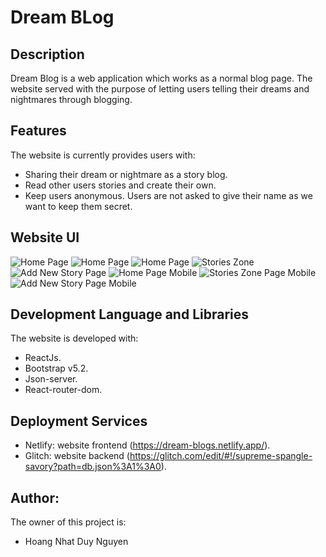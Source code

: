 # Dream BLog

## Description

Dream Blog is a web application which works as a normal blog page. The website served with the purpose of letting users telling their dreams and nightmares through blogging.

## Features

The website is currently provides users with:
* Sharing their dream or nightmare as a story blog.
* Read other users stories and create their own.
* Keep users anonymous. Users are not asked to give their name as we want to keep them secret.

## Website UI
![Home Page](https://github.com/AkimuraNg/Dream-Blog/blob/main/uid-img/Home-page-1.png)
![Home Page](https://github.com/AkimuraNg/Dream-Blog/blob/main/uid-img/Home-page-2.png)
![Home Page](https://github.com/AkimuraNg/Dream-Blog/blob/main/uid-img/Home-page-3.png)
![Stories Zone](https://github.com/AkimuraNg/Dream-Blog/blob/main/uid-img/stories-zone-page.png)
![Add New Story Page](https://github.com/AkimuraNg/Dream-Blog/blob/main/uid-img/Add-story-page.png)
![Home Page Mobile](https://github.com/AkimuraNg/Dream-Blog/blob/main/uid-img/Home-mobile-responsive.png)
![Stories Zone Page Mobile](https://github.com/AkimuraNg/Dream-Blog/blob/main/uid-img/Stories-zone-mobile-resp.png)
![Add New Story Page Mobile](https://github.com/AkimuraNg/Dream-Blog/blob/main/uid-img/Add-story-mobile-resp.png)

## Development Language and Libraries
The website is developed with:
* ReactJs.
* Bootstrap v5.2.
* Json-server.
* React-router-dom.

## Deployment Services
* Netlify: website frontend (https://dream-blogs.netlify.app/).
* Glitch: website backend (https://glitch.com/edit/#!/supreme-spangle-savory?path=db.json%3A1%3A0).

## Author:
The owner of this project is: 
* Hoang Nhat Duy Nguyen
